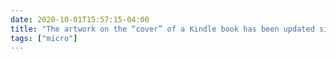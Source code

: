 ```yaml
---
date: 2020-10-01T15:57:15-04:00
title: "The artwork on the “cover” of a Kindle book has been updated since the last time I read it. It’s a relatively minor change but reminds me that you never truly own an e-book you buy from Amazon (and why I now try to buy hardcopy)."
tags: ["micro"]
---
```

